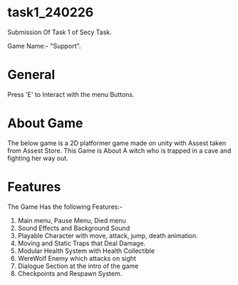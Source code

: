# task1_240226
Submission Of Task 1 of Secy Task.

Game Name:- "Support".

# General 
Press 'E' to Interact with the menu Buttons.

# About Game

The below game is a 2D platformer game made on unity with Assest taken from Assest Store. 
This Game is About A witch who is trapped in a cave and fighting her way out.

# Features

The Game Has the following Features:-
1. Main menu, Pause Menu, Died menu
2. Sound Effects and Background Sound
3. Playable Character with move, attack, jump, death animation.
4. Moving and Static Traps that Deal Damage.
5. Modular Health System with Health Collectible
6. WereWolf Enemy which attacks on sight
7. Dialogue Section at the intro of the game
8. Checkpoints and Respawn System.
